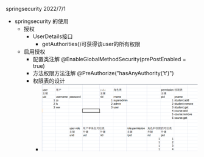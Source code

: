 springsecurity 2022/7/1

* springsecurity 的使用
  * 授权
    * UserDetails接口
      * getAuthorities()可获得该user的所有权限
  * 启用授权
    * 配置类注解 @EnableGlobalMethodSecurity(prePostEnabled = true)
    * 方法权限方法注解 @PreAuthorize("hasAnyAuthority('t')")
    * 权限表的设计
      * ![img.png](img.png)



